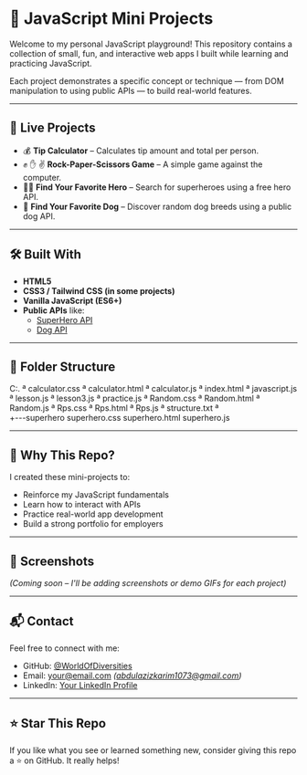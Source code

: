 # 🧠 JavaScript Mini Projects

Welcome to my personal JavaScript playground! This repository contains a collection of small, fun, and interactive web apps I built while learning and practicing JavaScript.

Each project demonstrates a specific concept or technique — from DOM manipulation to using public APIs — to build real-world features.

---

## 🚀 Live Projects

- 💰 **Tip Calculator** – Calculates tip amount and total per person.
- ✊ ✋ ✌️ **Rock-Paper-Scissors Game** – A simple game against the computer.
- 🦸‍♂️ **Find Your Favorite Hero** – Search for superheroes using a free hero API.
- 🐶 **Find Your Favorite Dog** – Discover random dog breeds using a public dog API.

---

## 🛠️ Built With

- **HTML5**
- **CSS3 / Tailwind CSS (in some projects)**
- **Vanilla JavaScript (ES6+)**
- **Public APIs** like:
  - [SuperHero API](https://superheroapi.com/)
  - [Dog API](https://dog.ceo/dog-api/)

---

## 📂 Folder Structure

C:.
ª   calculator.css
ª   calculator.html
ª   calculator.js
ª   index.html
ª   javascript.js
ª   lesson.js
ª   lesson3.js
ª   practice.js
ª   Random.css
ª   Random.html
ª   Random.js
ª   Rps.css
ª   Rps.html
ª   Rps.js
ª   structure.txt
ª   
+---superhero
        superhero.css
        superhero.html
        superhero.js

        
---

## 🤔 Why This Repo?

I created these mini-projects to:
- Reinforce my JavaScript fundamentals
- Learn how to interact with APIs
- Practice real-world app development
- Build a strong portfolio for employers

---

## 📸 Screenshots

*(Coming soon – I'll be adding screenshots or demo GIFs for each project)*

---

## 📬 Contact

Feel free to connect with me:

- GitHub: [@WorldOfDiversities](https://github.com/WorldOfDiversities)
- Email: your@email.com *(abdulazizkarim1073@gmail.com)*
- LinkedIn: [Your LinkedIn Profile](https://www.linkedin.com/in/karimaziz1073)

---

## ⭐ Star This Repo

If you like what you see or learned something new, consider giving this repo a ⭐ on GitHub. It really helps!

